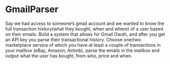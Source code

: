 # GmailParser
Say we had access to someone’s gmail account and we wanted to know the full transaction history(what they bought, when and where) of a user based on their emails. Build a system that allows for Gmail Oauth, and after you get an API key you parse their transactional history. Choose one/two marketplace service of which you have at least a couple of transactions in your mailbox (eBay, Amazon, Airbnb), parse the emails in the mailbox and output what the user has bought, from who, price and when.
